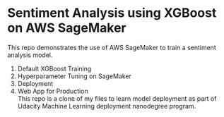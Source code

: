 # Sentiment Analysis using XGBoost on AWS SageMaker
This repo demonstrates the use of AWS SageMaker to train a sentiment analysis model.<br>
1. Default XGBoost Training
2. Hyperparameter Tuning on SageMaker
3. Deployment
4. Web App for Production<br>
This repo is a clone of my files to learn model deployment as part of Udacity Machine Learning deployment nanodegree program. 
